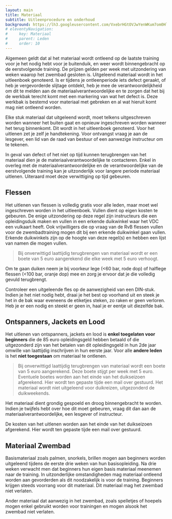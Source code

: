 ```yaml
---
layout: main
title: Materiaal
subtitle: Uitleenprocedure en onderhoud
background: https://lh3.googleusercontent.com/VxebrHGtOVJwYenWKum7om0HlsYhWvWVQb4vNcf1XKL74W6YCs5Ddcfz6E5KQCqPb53jKyPA9G944n6LhS5aWinrcc7Q0LmK0qtxi5W5yrzGMUHOsK0d99xsNx7NG2sNrOoAXE5G7-I
# eleventyNavigation:
#     key: Materiaal
#     parent: Leden
#     order: 10
---
```


Algemeen geldt dat al het materiaal wordt ontleend op de laatste training voor je het nodig hebt voor je
buitenduik, en weer wordt binnengebracht op de eerstvolgende training. De prijzen gelden per week met
uitzondering van weken waarop het zwembad gesloten is. Uitgeleend materiaal wordt in het uitleenboek
genoteerd. Is er tijdens je ontleenperiode iets defect geraakt, of heb je vergevorderde slijtage ontdekt, heb
je mee de verantwoordelijkheid om dit te melden aan de materiaalverantwoordelijke en te zorgen dat het
bij de werkbak terecht komt met een markering van wat het defect is. Deze werkbak is bestemd voor
materiaal met gebreken en al wat hieruit komt mag niet ontleend worden.

Elke stuk materiaal dat uitgeleend wordt, moet telkens uitgeschreven worden wanneer het buiten gaat en
opnieuw ingeschreven worden wanneer het terug binnenkomt. Dit wordt in het uitleenboek genoteerd.
Voor het uitlenen zet je zelf je handtekening. Voor ontvangst vraag je aan de lesgever, een lid van de raad
van bestuur of een aanwezige instructeur om te tekenen.

In geval van defect of het niet op tijd kunnen terugbrengen van het materiaal dien je de
materiaalverantwoordelijke te contacteren. Enkel in overleg met de materiaalverantwoordelijke en de
verantwoordelijke van de eerstvolgende training kan je uitzonderlijk voor langere periode materiaal
uitlenen. Uiteraard moet deze verwittiging op tijd gebeuren.

## Flessen
Het uitlenen van flessen is volledig gratis voor alle leden, maar moet wel ingeschreven worden in het uitleenboek. Vullen dient op eigen kosten te gebeuren. De enige uitzondering op deze regel zijn instructeurs die een opleidingsduik maken en vullen in een erkende duikwinkel waar het VDC een vulkaart heeft. Ook vrijwilligers die op vraag van de RvB flessen vullen voor de zwembadtraining mogen dit bij een erkende duikwinkel gaan vullen. Erkende duikwinkels zijn op de hoogte van deze regel(s) en hebben een lijst van namen die mogen vullen.

> <i class="fa-solid fa-triangle-exclamation"></i> Bij onverwittigd laattijdig terugbrengen van materiaal wordt er een boete van 5 euro aangerekend die elke week met 5 euro verhoogt.

Om te gaan duiken neem je bij voorkeur lege (<60 bar, rode dop) of halflege flessen (<100 bar, oranje
dop) mee en zorg je ervoor dat je die volledig gevuld terugbrengt.

Controleer een uitgeleende fles op de aanwezigheid van een DIN-stuk. Indien je het niet nodig hebt, draai
je het best op voorhand uit en steek je het in de bak waar eveneens de etiketjes steken, zo raken er geen
verloren. Heb je er een nodig en steekt er geen in, haal je er eentje uit diezelfde bak.

## Ontspanners, Jackets en Lood
Het uitlenen van ontspanners, jackets en lood is **enkel toegelaten voor beginners** die de 85 euro opleidingsgeld hebben betaald of die uitgezonderd zijn van het betalen van dit opleidingsgeld in hun 2de jaar omwille van laattijdig inschrijven in hun eerste jaar. Voor alle **andere leden** is het **niet toegestaan** om materiaal te ontlenen. 

> <i class="fa-solid fa-triangle-exclamation"></i> Bij onverwittigd laattijdig terugbrengen van materiaal wordt een boete van 5 euro aangerekend. Deze boete stijgt per week met 5 euro. Eventuele boetes worden aan het einde van het duikseizoen afgerekend. Hier wordt ten gepaste tijde een mail over gestuurd. Het materiaal wordt niet uitgeleend voor duikreizen, uitgezonderd de duikweekends.

Het materiaal dient grondig gespoeld en droog binnengebracht te worden. Indien je twijfels hebt over hoe dit moet
gebeuren, vraag dit dan aan de materiaalverantwoordelijke, een lesgever of instructeur.

De kosten van het uitlenen worden aan het einde van het duikseizoen afgerekend. Hier wordt ten gepaste
tijde een mail over gestuurd. 

## Materiaal Zwembad
Basismateriaal zoals palmen, snorkels, brillen mogen aan beginners worden uitgeleend tijdens de eerste drie weken van hun basisopleiding. Na drie weken verwacht men dat beginners hun eigen basis materiaal meenemen naar de training. In uitzonderlijke omstandigheden mag materiaal ontleend worden aan gevorderden als dit noodzakelijk is voor de training. Beginners krijgen steeds voorrang voor dit materiaal. Dit materiaal mag het zwembad niet verlaten.

Ander materiaal dat aanwezig in het zwembad, zoals spelletjes of hoepels mogen enkel gebruikt worden voor trainingen en mogen alsook het zwembad niet verlaten.
